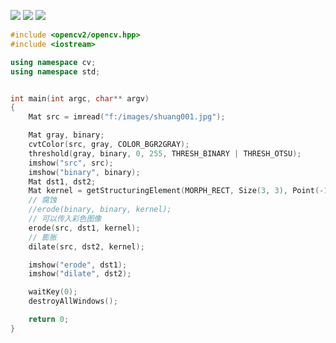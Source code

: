 ![](https://img2018.cnblogs.com/blog/1446249/202002/1446249-20200217224506921-95091132.png)
![](https://img2018.cnblogs.com/blog/1446249/202002/1446249-20200217224632590-1295813597.png)
![](https://img2018.cnblogs.com/blog/1446249/202002/1446249-20200217225258261-1795723384.png)

```c++
#include <opencv2/opencv.hpp>
#include <iostream>

using namespace cv;
using namespace std;


int main(int argc, char** argv)
{
    Mat src = imread("f:/images/shuang001.jpg");

    Mat gray, binary;
    cvtColor(src, gray, COLOR_BGR2GRAY);
    threshold(gray, binary, 0, 255, THRESH_BINARY | THRESH_OTSU);
    imshow("src", src);
    imshow("binary", binary);
    Mat dst1, dst2;
    Mat kernel = getStructuringElement(MORPH_RECT, Size(3, 3), Point(-1, -1));
    // 腐蚀
    //erode(binary, binary, kernel);
    // 可以传入彩色图像
    erode(src, dst1, kernel);
    // 膨胀
    dilate(src, dst2, kernel);

    imshow("erode", dst1);
    imshow("dilate", dst2);

    waitKey(0);
    destroyAllWindows();

    return 0;
}
```